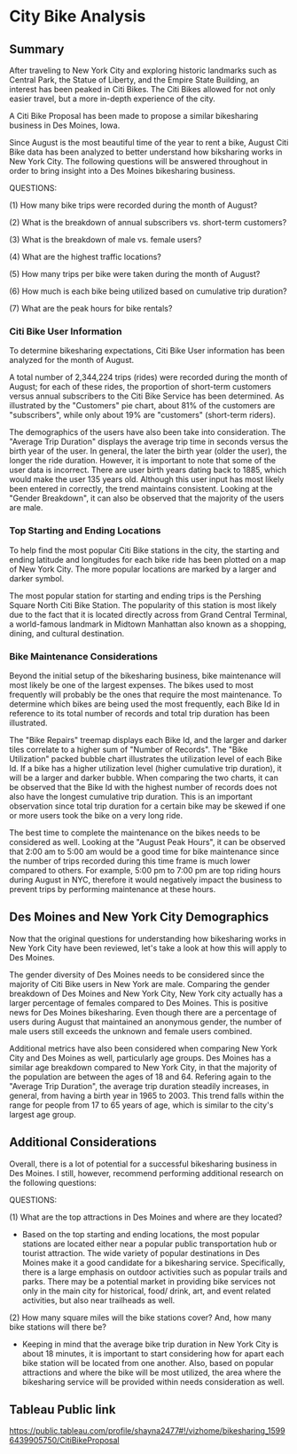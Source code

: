 # City Bike Analysis

## Summary 

After traveling to New York City and exploring historic landmarks such as Central Park, the Statue of Liberty, and the Empire State Building, an interest has been peaked in Citi Bikes. The Citi Bikes allowed for not only easier travel, but a more in-depth experience of the city. 

A Citi Bike Proposal has been made to propose a similar bikesharing business in Des Moines, Iowa. 

Since August is the most beautiful time of the year to rent a bike, August Citi Bike data has been analyzed to better understand how biksharing works in New York City. The following questions will be answered throughout in order to bring insight into a Des Moines bikesharing business. 

QUESTIONS:

(1) How many bike trips were recorded during the month of August?

(2) What is the breakdown of annual subscribers vs. short-term customers?

(3) What is the breakdown of male vs. female users?

(4) What are the highest traffic locations? 

(5) How many trips per bike were taken during the month of August?

(6) How much is each bike being utilized based on cumulative trip duration?

(7) What are the peak hours for bike rentals?

### Citi Bike User Information

To determine bikesharing expectations, Citi Bike User information has been analyzed for the month of August. 

A total number of 2,344,224 trips (rides) were recorded during the month of August; for each of these rides, the proportion of short-term customers versus annual subscribers to the Citi Bike Service has been determined. As illustrated by the "Customers" pie chart, about 81% of the customers are "subscribers", while only about 19% are "customers" (short-term riders).

The demographics of the users have also been take into consideration. The "Average Trip Duration" displays the average trip time in seconds versus the birth year of the user. In general, the later the birth year (older the user), the longer the ride duration. However, it is important to note that some of the user data is incorrect. There are user birth years dating back to 1885, which would make the user 135 years old. Although this user input has most likely been entered in correctly, the trend maintains consistent. Looking at the "Gender Breakdown", it can also be observed that the majority of the users are male. 

### Top Starting and Ending Locations

To help find the most popular Citi Bike stations in the city, the starting and ending latitude and longitudes for each bike ride has been plotted on a map of New York City. The more popular locations are marked by a larger and darker symbol. 

The most popular station for starting and ending trips is the Pershing Square North Citi Bike Station. The popularity of this station is most likely due to the fact that it is located directly across from Grand Central Terminal, a world-famous landmark in Midtown Manhattan also known as a shopping, dining, and cultural destination. 

### Bike Maintenance Considerations

Beyond the initial setup of the bikesharing business, bike maintenance will most likely be one of the largest expenses. The bikes used to most frequently will probably be the ones that require the most maintenance. To determine which bikes are being used the most frequently, each Bike Id in reference to its total number of records and total trip duration has been illustrated. 

The "Bike Repairs" treemap displays each Bike Id, and the larger and darker tiles correlate to a higher sum of "Number of Records". The "Bike Utilization" packed bubble chart illustrates the utilization level of each Bike Id. If a bike has a higher utilization level (higher cumulative trip duration), it will be a larger and darker bubble. When comparing the two charts, it can be observed that the Bike Id with the highest number of records does not also have the longest cumulative trip duration. This is an important observation since total trip duration for a certain bike may be skewed if one or more users took the bike on a very long ride. 

The best time to complete the maintenance on the bikes needs to be considered as well. Looking at the "August Peak Hours", it can be observed that 2:00 am to 5:00 am would be a good time for bike maintenance since the number of trips recorded during this time frame is much lower compared to others. For example, 5:00 pm to 7:00 pm are top riding hours during August in NYC, therefore it would negatively impact the business to prevent trips by performing maintenance at these hours. 

## Des Moines and New York City Demographics

Now that the original questions for understanding how bikesharing works in New York City have been reviewed, let's take a look at how this will apply to Des Moines. 

The gender diversity of Des Moines needs to be considered since the majority of Citi Bike users in New York are male. Comparing the gender breakdown of Des Moines and New York City, New York city actually has a larger percentage of females compared to Des Moines. This is positive news for Des Moines bikesharing. Even though there are a percentage of users during August that maintained an anonymous gender, the number of male users still exceeds the unknown and female users combined. 

Additional metrics have also been considered when comparing New York City and Des Moines as well, particularly age groups. Des Moines has a similar age breakdown compared to New York City, in that the majority of the population are between the ages of 18 and 64. Refering again to the "Average Trip Duration", the average trip duration steadily increases, in general, from having a birth year in 1965 to 2003. This trend falls within the range for people from 17 to 65 years of age, which is similar to the city's largest age group. 

## Additional Considerations

Overall, there is a lot of potential for a successful bikesharing business in Des Moines. I still, however, recommend performing additional research on the following questions:

QUESTIONS:

(1) What are the top attractions in Des Moines and where are they located? 
- Based on the top starting and ending locations, the most popular stations are located either near a popular public transportation hub or tourist attraction. The wide variety of popular destinations in Des Moines make it a good candidate for a bikesharing service. Specifically, there is a large emphasis on outdoor activities such as popular trails and parks. There may be a potential market in providing bike services not only in the main city for historical, food/ drink, art, and event related activities, but also near trailheads as well. 

(2) How many square miles will the bike stations cover? And, how many bike stations will there be?
- Keeping in mind that the average bike trip duration in New York City is about 18 minutes, it is important to start considering how for apart each bike station will be located from one another. Also, based on popular attractions and where the bike will be most utilized, the area where the bikesharing service will be provided within needs consideration as well.

## Tableau Public link
<https://public.tableau.com/profile/shayna2477#!/vizhome/bikesharing_15996439905750/CitiBikeProposal>











